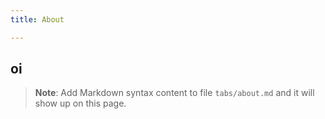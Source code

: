 ```yaml
---
title: About

---
```


## oi
> **Note**: Add Markdown syntax content to file `tabs/about.md` and it will show up on this page.
